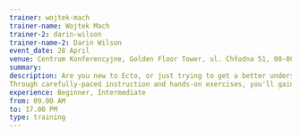 ```yaml
---
trainer: wojtek-mach
trainer-name: Wojtek Mach
trainer-2: darin-wilson
trainer-name-2: Darin Wilson
event_date: 28 April
venue: Centrum Konferencyjne, Golden Floor Tower, ul. Chłodna 51, 00-867 Warszawa
summary:
description: Are you new to Ecto, or just trying to get a better understanding of how it works? This is the workshop for you!
Through carefully-paced instruction and hands-on exercises, you'll gain a solid understanding of how Ecto works, and how to use it effectively in your own projects.
experience: Beginner, Intermediate
from: 09.00 AM
to: 17.00 PM
type: training
---
```

